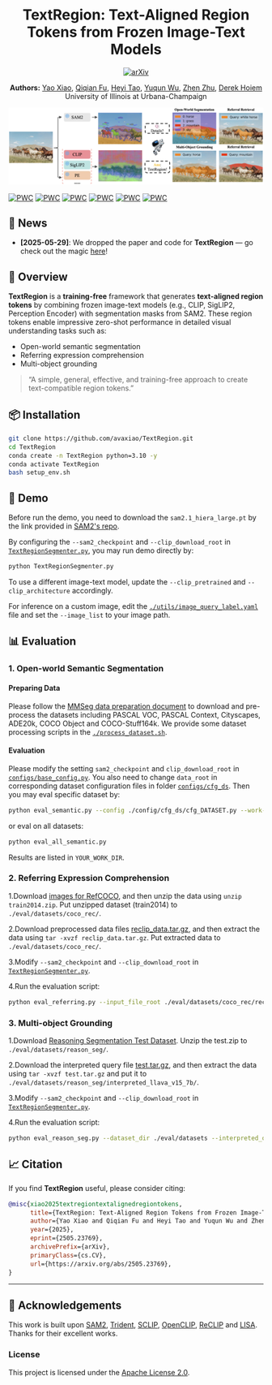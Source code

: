 <h1 align="center">TextRegion: Text-Aligned Region Tokens from Frozen Image-Text Models</h1>

<p align="center">
  <a href="https://arxiv.org/abs/2505.23769">
    <img src="https://img.shields.io/badge/arXiv-Paper-b31b1b.svg" alt="arXiv">
  </a>
</p>

<p align="center">
  <strong>Authors:</strong>
  <a href="https://avaxiao.github.io">Yao Xiao</a>,
  <a href="https://qiqianfu.github.io">Qiqian Fu</a>,
  <a href="https://scholar.google.com/citations?user=LodPihsAAAAJ&hl=en">Heyi Tao</a>,
  <a href="https://yuqunw.github.io">Yuqun Wu</a>,
  <a href="https://zzhu.vision">Zhen Zhu</a>,
  <a href="https://dhoiem.cs.illinois.edu">Derek Hoiem</a>  
  <br>
  University of Illinois at Urbana-Champaign
</p>

![Teaser](./assets/teaser.png)

[![PWC](https://img.shields.io/endpoint.svg?url=https://paperswithcode.com/badge/textregion-text-aligned-region-tokens-from/unsupervised-semantic-segmentation-with-11)](https://paperswithcode.com/sota/unsupervised-semantic-segmentation-with-11?p=textregion-text-aligned-region-tokens-from)
[![PWC](https://img.shields.io/endpoint.svg?url=https://paperswithcode.com/badge/textregion-text-aligned-region-tokens-from/unsupervised-semantic-segmentation-with-12)](https://paperswithcode.com/sota/unsupervised-semantic-segmentation-with-12?p=textregion-text-aligned-region-tokens-from)
[![PWC](https://img.shields.io/endpoint.svg?url=https://paperswithcode.com/badge/textregion-text-aligned-region-tokens-from/unsupervised-semantic-segmentation-with-7)](https://paperswithcode.com/sota/unsupervised-semantic-segmentation-with-7?p=textregion-text-aligned-region-tokens-from)
[![PWC](https://img.shields.io/endpoint.svg?url=https://paperswithcode.com/badge/textregion-text-aligned-region-tokens-from/unsupervised-semantic-segmentation-with-8)](https://paperswithcode.com/sota/unsupervised-semantic-segmentation-with-8?p=textregion-text-aligned-region-tokens-from)
[![PWC](https://img.shields.io/endpoint.svg?url=https://paperswithcode.com/badge/textregion-text-aligned-region-tokens-from/unsupervised-semantic-segmentation-with-9)](https://paperswithcode.com/sota/unsupervised-semantic-segmentation-with-9?p=textregion-text-aligned-region-tokens-from)
[![PWC](https://img.shields.io/endpoint.svg?url=https://paperswithcode.com/badge/textregion-text-aligned-region-tokens-from/unsupervised-semantic-segmentation-with-4)](https://paperswithcode.com/sota/unsupervised-semantic-segmentation-with-4?p=textregion-text-aligned-region-tokens-from)

## 📢 News

- **[2025-05-29]**: We dropped the paper and code for **TextRegion** — go check out the magic [here](https://arxiv.org/abs/2505.23769)!

## 🧠 Overview

**TextRegion** is a **training-free** framework that generates **text-aligned region tokens** by combining frozen image-text models (e.g., CLIP, SigLIP2, Perception Encoder) with segmentation masks from SAM2. These region tokens enable impressive zero-shot performance in detailed visual understanding tasks such as:

- Open-world semantic segmentation  
- Referring expression comprehension  
- Multi-object grounding  

> “A simple, general, effective, and training-free approach to create text-compatible region tokens.”

## 📦 Installation

```bash
git clone https://github.com/avaxiao/TextRegion.git
cd TextRegion
conda create -n TextRegion python=3.10 -y
conda activate TextRegion
bash setup_env.sh
```

## 🚀 Demo

Before run the demo, you need to download the `sam2.1_hiera_large.pt` by the link provided in [SAM2's repo](https://github.com/facebookresearch/sam2?tab=readme-ov-file#download-checkpoints). 

By configuring the `--sam2_checkpoint` and `--clip_download_root` in [`TextRegionSegmenter.py`](TextRegionSegmenter.py), you may run demo directly by:

```bash
python TextRegionSegmenter.py
```

To use a different image-text model, update the `--clip_pretrained` and `--clip_architecture` accordingly.

For inference on a custom image, edit the [`./utils/image_query_label.yaml`](./utils/image_query_label.yaml) file and set the `--image_list` to your image path.

## 📊 Evaluation

### 1. Open-world Semantic Segmentation

#### Preparing Data

Please follow the [MMSeg data preparation document](https://github.com/open-mmlab/mmsegmentation/blob/main/docs/en/user_guides/2_dataset_prepare.md) to download and pre-process the datasets including PASCAL VOC, PASCAL Context, Cityscapes, ADE20k, COCO Object and COCO-Stuff164k.
We provide some dataset processing scripts in the [`./process_dataset.sh`](./process_dataset.sh).

####  Evaluation

Please modify the setting `sam2_checkpoint` and `clip_download_root` in [`configs/base_config.py`](configs/base_config.py). You also need to change `data_root` in corresponding dataset configuration files in folder [`configs/cfg_ds`](configs/cfg_ds). 
Then you may eval specific dataset by:

```bash
python eval_semantic.py --config ./config/cfg_ds/cfg_DATASET.py --work-dir YOUR_WORK_DIR
```

or eval on all datasets:
```bash
python eval_all_semantic.py
```
Results are listed in `YOUR_WORK_DIR`.

### 2. Referring Expression Comprehension

1.Download [images for RefCOCO](http://images.cocodataset.org/zips/train2014.zip), and then unzip the data using `unzip train2014.zip`. Put unzipped dataset (train2014) to `./eval/datasets/coco_rec/`.

2.Download preprocessed data files [reclip_data.tar.gz](https://huggingface.co/datasets/CresCat01/RefCOCO-Triplets/blob/main/reclip_data.tar.gz), and then extract the data using `tar -xvzf reclip_data.tar.gz`. Put extracted data to `./eval/datasets/coco_rec/`.

3.Modify `--sam2_checkpoint` and `--clip_download_root` in [`TextRegionSegmenter.py`](TextRegionSegmenter.py).

4.Run the evaluation script:
```bash
python eval_referring.py --input_file_root ./eval/datasets/coco_rec/reclip_data --image_root ./eval/datasets/coco_rec/train2014
```

### 3. Multi-object Grounding

1.Download [Reasoning Segmentation Test Dataset](https://github.com/dvlab-research/LISA?tab=readme-ov-file#dataset). Unzip the test.zip to `./eval/datasets/reason_seg/`.

2.Download the interpreted query file [test.tar.gz](https://drive.google.com/drive/folders/1-UPLNhPQR-IQ1ex-ySf64sd1ONBFUHCc?usp=share_link), and then extract the data using `tar -xvzf test.tar.gz` and put it to `./eval/datasets/reason_seg/interpreted_llava_v15_7b/`.

3.Modify `--sam2_checkpoint` and `--clip_download_root` in [`TextRegionSegmenter.py`](TextRegionSegmenter.py).

4.Run the evaluation script:
```bash
python eval_reason_seg.py --dataset_dir ./eval/datasets --interpreted_query_dir ./eval/datasets/reason_seg/interpreted_llava_v15_7b/test
```

## 📈 Citation

If you find **TextRegion** useful, please consider citing:

```bibtex
@misc{xiao2025textregiontextalignedregiontokens,
      title={TextRegion: Text-Aligned Region Tokens from Frozen Image-Text Models}, 
      author={Yao Xiao and Qiqian Fu and Heyi Tao and Yuqun Wu and Zhen Zhu and Derek Hoiem},
      year={2025},
      eprint={2505.23769},
      archivePrefix={arXiv},
      primaryClass={cs.CV},
      url={https://arxiv.org/abs/2505.23769}, 
}
```

---

## 📝 Acknowledgements

This work is built upon [SAM2](https://github.com/facebookresearch/sam2), [Trident](https://github.com/YuHengsss/Trident), [SCLIP](https://github.com/wangf3014/SCLIP), [OpenCLIP](https://github.com/mlfoundations/open_clip), [ReCLIP](https://github.com/allenai/reclip) and [LISA](https://github.com/dvlab-research/LISA). Thanks for their excellent works.

### License
This project is licensed under the [Apache License 2.0](LICENSE).